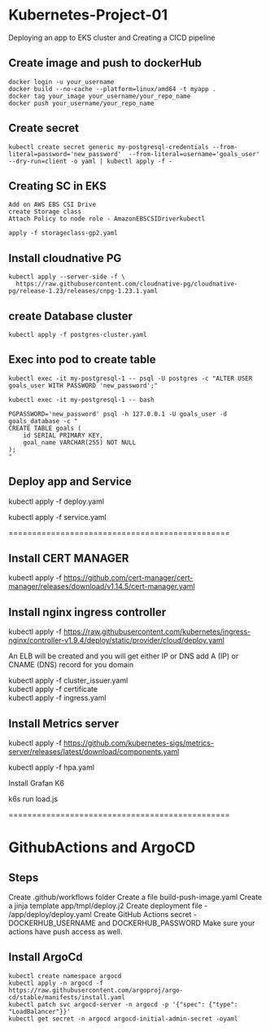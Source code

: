 # Kubernetes-Project-01
Deploying an app to EKS cluster and Creating a CICD pipeline

## Create image and push to dockerHub
` docker login -u your_username `                  
` docker build --no-cache --platform=linux/amd64 -t myapp . `                         
` docker tag your_image your_username/your_repo_name `                                        
` docker push your_username/your_repo_name `

## Create secret 
```
kubectl create secret generic my-postgresql-credentials --from-literal=password='new_password'  --from-literal=username='goals_user'  --dry-run=client -o yaml | kubectl apply -f -
```

## Creating SC in EKS
```
Add on AWS EBS CSI Drive 
create Storage class
Attach Policy to node role - AmazonEBSCSIDriverkubectl

apply -f storageclass-gp2.yaml
```

## Install cloudnative PG
```
kubectl apply --server-side -f \
  https://raw.githubusercontent.com/cloudnative-pg/cloudnative-pg/release-1.23/releases/cnpg-1.23.1.yaml
```
## create Database cluster
`kubectl apply -f postgres-cluster.yaml`


## Exec into pod to create table

```
kubectl exec -it my-postgresql-1 -- psql -U postgres -c "ALTER USER goals_user WITH PASSWORD 'new_password';"

kubectl exec -it my-postgresql-1 -- bash

PGPASSWORD='new_password' psql -h 127.0.0.1 -U goals_user -d goals_database -c "
CREATE TABLE goals (
    id SERIAL PRIMARY KEY,
    goal_name VARCHAR(255) NOT NULL
);
"
```

## Deploy app and Service
kubectl apply -f deploy.yaml

kubectl apply -f service.yaml



===============================================
## Install CERT MANAGER
kubectl apply -f https://github.com/cert-manager/cert-manager/releases/download/v1.14.5/cert-manager.yaml

## Install nginx ingress controller 
kubectl apply -f https://raw.githubusercontent.com/kubernetes/ingress-nginx/controller-v1.9.4/deploy/static/provider/cloud/deploy.yaml

An ELB will be created and you will get either IP or DNS 
add A (IP) or CNAME (DNS) record for you domain 

kubectl apply -f cluster_issuer.yaml                                                          
kubectl apply -f certificate                                                                  
kubectl apply -f ingress.yaml

## Install Metrics server
kubectl apply -f https://github.com/kubernetes-sigs/metrics-server/releases/latest/download/components.yaml

kubectl apply -f hpa.yaml

Install Grafan K6

k6s run load.js

===============================================

# GithubActions and ArgoCD

## Steps 
Create .github/workflows folder 
Create a file build-push-image.yaml 
Create a jinja template app/tmpl/deploy.j2
Create deployment file - /app/deploy/deploy.yaml
Create GitHub Actions secret - DOCKERHUB_USERNAME and DOCKERHUB_PASSWORD
Make sure your actions have push access as well. 


## Install ArgoCd
```
kubectl create namespace argocd
kubectl apply -n argocd -f https://raw.githubusercontent.com/argoproj/argo-cd/stable/manifests/install.yaml
kubectl patch svc argocd-server -n argocd -p '{"spec": {"type": "LoadBalancer"}}'
kubectl get secret -n argocd argocd-initial-admin-secret -oyaml

```

